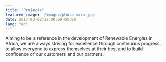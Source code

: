 ```yaml
---
title: "Projects"
featured_image: '/images/photo-main.jpg'
date: 2017-03-02T12:00:00-05:00
lang: "en"
---
```

Aiming to be a reference in the development of Renewable Energies in Africa, we are always striving for excellence through continuous progress, to allow everyone to express themselves at their best and to build confidence of our customers and our partners.